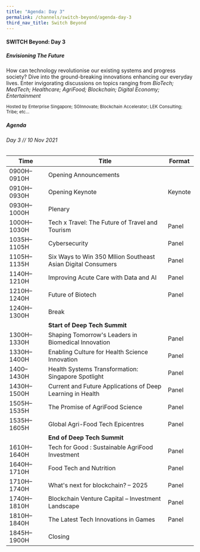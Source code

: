 ```yaml
---
title: "Agenda: Day 3"
permalink: /channels/switch-beyond/agenda-day-3
third_nav_title: Switch Beyond
---
```

#### SWITCH Beyond: Day 3 
##### Envisioning The Future

How can technology revolutionise our existing systems and progress society? Dive into the ground-breaking innovations enhancing our everyday lives. Enter invigorating discussions on topics ranging from *BioTech; MedTech; Healthcare; AgriFood; Blockchain; Digital Economy; Entertainment*

<sub>Hosted by Enterprise Singapore; SGInnovate; Blockchain Accelerator; LEK Consulting; Tribe; etc...</sub>

##### Agenda
###### Day 3 // 10 Nov 2021

| Time | Title | Format |
| -------- | -------- | -------- |
| 0900H–0910H     | Opening Announcements    |      |
| 0910H–0930H     | Opening Keynote    | Keynote     |
| 0930H–1000H     | Plenary    |      |
| 1000H–1030H     | Tech x Travel: The Future of Travel and Tourism     | Panel     |
| 1035H–1105H     | Cybersecurity    | Panel    |
| 1105H–1135H     | Six Ways to Win 350 MIlion Southeast Asian Digital Consumers     | Panel   |
| 1140H–1210H     | Improving Acute Care with Data and AI       | Panel     |
| 1210H–1240H     | Future of Biotech      | Panel     |
| 1240H–1300H     | Break     |     |
|      | **Start of Deep Tech Summit**     |      |
| 1300H–1330H     | Shaping Tomorrow's Leaders in Biomedical Innovation     | Panel     |
| 1330H–1400H     | Enabling Culture for Health Science Innovation     | Panel     |
| 1400–1430H     | Health Systems Transformation: Singapore Spotlight     | Panel     |
| 1430H–1500H     | Current and Future Applications of Deep Learning in Health     | Panel     |
| 1505H–1535H     | The Promise of AgriFood Science     | Panel    |
| 1535H–1605H     | Global Agri-Food Tech Epicentres     | Panel     |
|      | **End of Deep Tech Summit**     |      |
| 1610H–1640H     | Tech for Good : Sustainable AgriFood Investment     | Panel    |
| 1640H–1710H     | Food Tech and Nutrition    | Panel     |
| 1710H–1740H     | What's next for blockchain? – 2025    | Panel     |
| 1740H–1810H     | Blockchain Venture Capital – Investment Landscape     | Panel     |
| 1810H–1840H     | The Latest Tech Innovations in Games     | Panel   |
| 1845H–1900H     | Closing     |    |